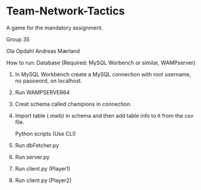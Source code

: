 # Team-Network-Tactics
A game for the mandatory assignment.

Group 35

Ola Opdahl
Andreas Mærland

How to run:
    Database (Required: MySQL Worbench or similar, WAMPserver)
1. In MySQL Workbench create a MySQL connection with root username, no password, on localhost.
2. Run WAMPSERVER64
3. Creat schema called champions in connection.
4. Import table (.mwb) in schema and then add table info to it from the csv file.

    Python scripts (Use CLI)
1. Run dbFetcher.py
2. Run server.py
3. Run client.py (Player1)
4. Run client.py (Player2)